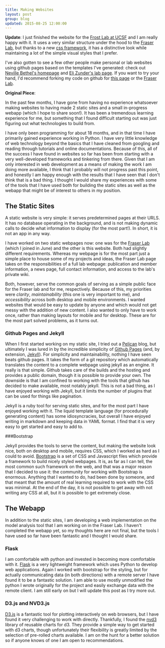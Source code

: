 ```yaml
---
title: Making Websites
layout: post
group: blog
updated: 2015-08-25 12:00:00
---
```


**Update**: I just finished the website for the [Frost Lab at UCSF](http://frostlab.org) and I am really happy with it. It uses a very similar structure under the hood to the [Fraser Lab](http://fraserlab.com), but thanks to a new [css framework](http://materializecss.com), it has a distinctive look while maintaining a lot of the simple visual styles that I prefer. 

I've also gotten to see a few other people make personal or lab websites using github pages based on the templates I've generated: check out [Neville Bethel's homepage](http://nevillebethel.com) and [Eli Zunder's lab page](http://zunderlab.github.io). If you want to try your hand, I'd recommend forking my code on github for [this page](https://github.com/bbarad/bbarad.github.io) or the [Fraser Lab](https://github.com/fraser-lab/fraser-lab.github.io).

**Original Piece**:

In the past few months, I have gone from having no experience whatsoever making websites to having made 2 static sites and a small in-progress webapp (which I hope to share soon!). It has been a tremendous learning experience for me, but something that I found difficult starting out was just figuring out what technologies to build from.

<!--break-->

I have only been programming for about 18 months, and in that time I have primarily gained experience working in Python. I have very little knowledge of web technology beyond the basics that I have cleaned from googling and reading through tutorials and online documentations. Because of this, all of the success I have found in websites so far has been from starting with a very well-developed frameworks and tinkering from there. Given that I am only interested in web development as a means of making the work I am doing more available, I think that I probably will not progress past this point, and honestly I am happy enough with the results that I have seen that I don't think that is a bad thing. I thought I would share my experiences with some of the tools that I have used both for building the static sites as well as the webapp that might be of interest to others in my position.

## The Static Sites

A static website is very simple: it serves predetermined pages at their URLS. It has no database operating in the background, and is not making dynamic calls to decide what information to display (for the most part!). In short, it is not an app in any way.

I have worked on two static webpages now: one was for the [Fraser Lab](http://fraserlab.com) (which I joined in June) and the other is this website. Both had slightly different requirements. Whereas my webpage is for the most part just a simple place to house some of my projects and ideas, the Fraser Lab page takes on the responsibilities of a full lab webpage: publication and member information, a news page, full contact information, and access to the lab's private wiki. 

Both, however, serve the common goals of serving as a simple public face for the Fraser lab and for me, respectively. Because of this, my priorities were _clarity_, _maintainability_ (this one is very important to me), and _accessibility_ across both desktop and mobile environments.  I wanted websites that would be easy to update by anyone and which would not get messy with the addition of new content. I also wanted to only have to work once, rather than making layouts for mobile and for desktop. These are for the most part solved problems, as it turns out.

### Github Pages and Jekyll

When I first started working on my static site, I tried out a [Pelican](http://http://blog.getpelican.com/) blog, but ultimately I was lured in by the incredible simplicity of [Github Pages](https://pages.github.com/) (and, by extension, [Jekyll](http://jekyllrb.com/)). For simplicity and maintainability, nothing I have seen beats github pages. It takes the form of a git repository which automatically translates the content to a complete webpage using jekyll as an engine. It really is that simple. Github takes care of the builds and the hosting and provides a public domain, though it is possible to provide your own. The downside is that I am confined to working with the tools that github has decided to make available, most notably jekyll. This is not a bad thing, as I have enjoyed working with Jekyll, but it limits the number of plugins that can be used for things like pagination.

Jekyll is a ruby tool for serving static sites, and for the most part I have enjoyed working with it. The liquid template language (for procedurally generating content) has some idiosyncracies, but overall I have enjoyed writing in markdown and keeping data in YAML format. I find that it is very easy to get started and easy to add to. 

###Bootstrap

Jekyll provides the tools to serve the content, but making the website look nice, both on desktop and mobile, requires CSS, which I worked as hard as I could to avoid. [Bootstrap](http://getbootstrap.com) is a set of CSS and Javascript files which provide a framework to build nicely styled webpages. It is, as far as I can tell, the most common such framework on the web, and that was a major reason that I decided to use it: the community for working with Bootstrap is enormous. Anything that I wanted to do, had been done by someone, and that meant that the amount of real learning required to work with the CSS was minimal. At the end of the day, it is not possible to get away with not writing any CSS at all, but it is possible to get extremely close.

## The Webapp

In addition to the static sites, I am developing a web implementation on the model analysis tool that I am working on in the Fraser Lab. I haven't completed the webapp yet, so my thoughts here are not final, but the tools I have used so far have been fantastic and I thought I would share.

### Flask
I am comfortable with python and invested in becoming more comfortable with it. [Flask](http://flask.pocoo.org/) is a very lightweight framework which uses Python to develop web applications. Again I worked with bootstrap for the styling, but for actually communicating data (in both directions) with a remote server I have found it to be a fantastic solution. I am able to use mostly unmodified the python I wrote originally for the project and easily exchange data with the remote client. I am still early on but I will update this post as I try more out.

### D3.js and NVD3.js

[D3.js](http://d3js.org) is a fantastic tool for plotting interactively on web browsers, but I have found it very challenging to work with directly. Thankfully, I found the [nvd3](http://nvd3.org) library of reusable charts for d3. They provide a simple way to get started with d3 charts, though unfortunately their flexibility is greatly limited by the selection of pre-rolled charts available. I am on the hunt for a better solution so if anyone knows of one I am open to recommendations.